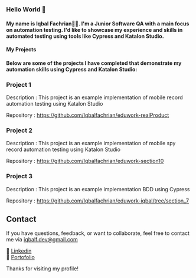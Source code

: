 ### Hello World 👋

#### My name is Iqbal Fachrian👨‍💻. I'm a Junior Software QA with a main focus on automation testing. I'd like to showcase my experience and skills in automated testing using tools like Cypress and Katalon Studio.

#### My Projects 

#### Below are some of the projects I have completed that demonstrate my automation skills using Cypress and Katalon Studio:

### Project 1

Description : This project is an example implementation of mobile record automation testing using Katalon Studio

Repository : https://github.com/Iqbalfachrian/eduwork-realProduct

### Project 2

Description : This project is an example implementation of mobile spy record automation testing using Katalon Studio

Repository : https://github.com/Iqbalfachrian/eduwork-section10

### Project 3

Description : This project is an example implementation BDD using Cypress

Repository : https://github.com/Iqbalfachrian/eduwork-iqbal/tree/section_7

## Contact

If you have questions, feedback, or want to collaborate, feel free to contact me via iqbalf.dev@gmail.com



🔗  [Linkedin](linkedin.com/in/iqbalfachrian)
<br>
🔗 [Portofolio](https://iqbaalf.vercel.app)


Thanks for visiting my profile!

